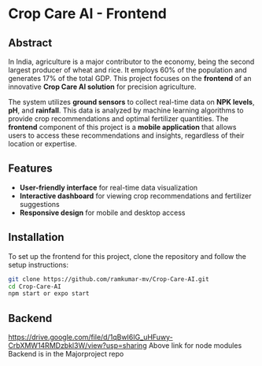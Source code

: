 # Crop Care AI - Frontend

## Abstract

In India, agriculture is a major contributor to the economy, being the second largest producer of wheat and rice. It employs 60% of the population and generates 17% of the total GDP. This project focuses on the **frontend** of an innovative **Crop Care AI solution** for precision agriculture.

The system utilizes **ground sensors** to collect real-time data on **NPK levels**, **pH**, and **rainfall**. This data is analyzed by machine learning algorithms to provide crop recommendations and optimal fertilizer quantities. The **frontend** component of this project is a **mobile application** that allows users to access these recommendations and insights, regardless of their location or expertise.

## Features

- **User-friendly interface** for real-time data visualization
- **Interactive dashboard** for viewing crop recommendations and fertilizer suggestions
- **Responsive design** for mobile and desktop access

## Installation

To set up the frontend for this project, clone the repository and follow the setup instructions:

```bash
git clone https://github.com/ramkumar-mv/Crop-Care-AI.git
cd Crop-Care-AI
npm start or expo start
```

## Backend 

https://drive.google.com/file/d/1qBwI6IG_uHFuwy-CrbXMW14RMDzbkl3W/view?usp=sharing 
Above link for node modules
Backend is in the Majorproject repo
